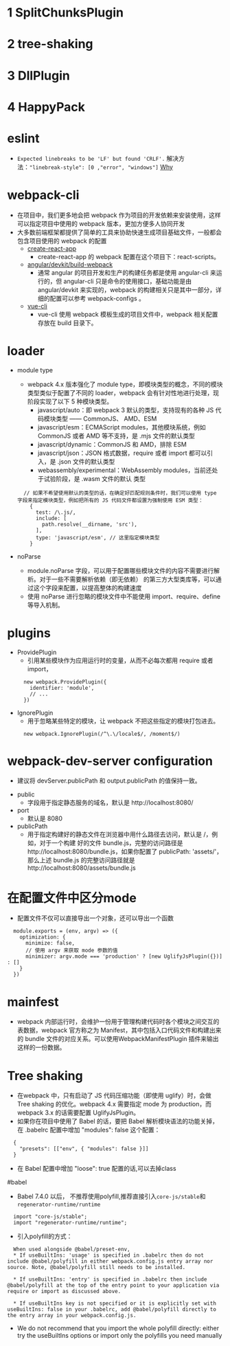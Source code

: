 # 1 SplitChunksPlugin
# 2 tree-shaking
# 3 DllPlugin
# 4 HappyPack

# eslint
* `Expected linebreaks to be 'LF' but found 'CRLF'.` 解决方法：`"linebreak-style": [0 ,"error", "windows"]` [Why](https://www.cnblogs.com/guangzan/p/11866261.html)

# webpack-cli
* 在项目中，我们更多地会把 webpack 作为项目的开发依赖来安装使用，这样可以指定项目中使用的 webpack
版本，更加方便多人协同开发
* 大多数前端框架都提供了简单的工具来协助快速生成项目基础文件，一般都会包含项目使用的 webpack
的配置
  * [create-react-app](https://github.com/facebook/create-react-app)
    - create-react-app 的 webpack 配置在这个项目下：react-scripts。
  * [angular/devkit/build-webpack]()
    - 通常 angular 的项目开发和生产的构建任务都是使用 angular-cli 来运行的，但 angular-cli 只是命令的使用接口，基础功能是由  angular/devkit 来实现的，webpack 的构建相关只是其中一部分，详细的配置可以参考 webpack-configs 。
  * [vue-cli](https://github.com/vuejs/vue-cli/)
    - vue-cli 使用 webpack 模板生成的项目文件中，webpack 相关配置存放在 build 目录下。

# loader
  - module type
    * webpack 4.x 版本强化了 module type，即模块类型的概念，不同的模块类型类似于配置了不同的 loader，webpack 会有针对性地进行处理，现阶段实现了以下 5 种模块类型。
      - javascript/auto：即 webpack 3 默认的类型，支持现有的各种 JS 代码模块类型 —— CommonJS、
      AMD、ESM
      - javascript/esm：ECMAScript modules，其他模块系统，例如 CommonJS 或者 AMD 等不支持，是
      .mjs 文件的默认类型
      - javascript/dynamic：CommonJS 和 AMD，排除 ESM
      - javascript/json：JSON 格式数据，require 或者 import 都可以引入，是 .json 文件的默认类型
      - webassembly/experimental：WebAssembly modules，当前还处于试验阶段，是 .wasm 文件的默认
      类型
    ```
      // 如果不希望使用默认的类型的话，在确定好匹配规则条件时，我们可以使用 type 字段来指定模块类型，例如把所有的 JS 代码文件都设置为强制使用 ESM 类型：
        {
          test: /\.js/,
          include: [
            path.resolve(__dirname, 'src'),
          ],
          type: 'javascript/esm', // 这里指定模块类型
        }
    ```

  - noParse
    - module.noParse 字段，可以用于配置哪些模块文件的内容不需要进行解析。对于一些不需要解析依赖（即无依赖） 的第三方大型类库等，可以通过这个字段来配置，以提高整体的构建速度
    - 使用 noParse 进行忽略的模块文件中不能使用 import、require、define 等导入机制。

# plugins
  - ProvidePlugin
    * 引用某些模块作为应用运行时的变量，从而不必每次都用 require 或者 import，
    ```
      new webpack.ProvidePlugin({
        identifier: 'module',
        // ...
      })
    ```
  - IgnorePlugin
    * 用于忽略某些特定的模块，让 webpack 不把这些指定的模块打包进去。
    ```
      new webpack.IgnorePlugin(/^\.\/locale$/, /moment$/)
    ```

# webpack-dev-server configuration
  * 建议将 devServer.publicPath 和 output.publicPath 的值保持一致。
  - public
    * 字段用于指定静态服务的域名，默认是 http://localhost:8080/
  - port
    * 默认是 8080
  - publicPath
    * 用于指定构建好的静态文件在浏览器中用什么路径去访问，默认是 /，例如，对于一个构建
      好的文件 bundle.js，完整的访问路径是 http://localhost:8080/bundle.js，如果你配置了
      publicPath: 'assets/'，那么上述 bundle.js 的完整访问路径就是
      http://localhost:8080/assets/bundle.js
  
# 在配置文件中区分mode
  * 配置文件不仅可以直接导出一个对象，还可以导出一个函数
  ```
    module.exports = (env, argv) => ({
      optimization: {
        minimize: false,
        // 使用 argv 来获取 mode 参数的值
        minimizer: argv.mode === 'production' ? [new UglifyJsPlugin({})] : []
      }
    })
  ```

# mainfest
  * webpack 内部运行时，会维护一份用于管理构建代码时各个模块之间交互的表数据，webpack 官方称之为 Manifest，其中包括入口代码文件和构建出来的 bundle 文件的对应关系。可以使用WebpackManifestPlugin 插件来输出这样的一份数据。

# Tree shaking
  - 在webpack 中，只有启动了 JS 代码压缩功能（即使用 uglify）时，会做 Tree shaking 的优化。webpack 4.x 需要指定 mode 为 production，而 webpack 3.x 的话需要配置 UglifyJsPlugin。
  - 如果你在项目中使用了 Babel 的话，要把 Babel 解析模块语法的功能关掉，在 .babelrc 配置中增加
"modules": false 这个配置：
  ```
    {
      "presets": [["env", { "modules": false }]]
    }
  ```
  - 在 Babel 配置中增加 "loose": true 配置的话,可以去掉class

#babel
  - Babel 7.4.0 以后， 不推荐使用polyfill,推荐直接引入`core-js/stable`和`regenerator-runtime/runtime`
  ```
    import "core-js/stable";
    import "regenerator-runtime/runtime";
  ```
  - 引入polyfill的方式：
  ``` 
    When used alongside @babel/preset-env,
    * If useBuiltIns: 'usage' is specified in .babelrc then do not include @babel/polyfill in either webpack.config.js entry array nor source. Note, @babel/polyfill still needs to be installed.

    * If useBuiltIns: 'entry' is specified in .babelrc then include @babel/polyfill at the top of the entry point to your application via require or import as discussed above.

    * If useBuiltIns key is not specified or it is explicitly set with useBuiltIns: false in your .babelrc, add @babel/polyfill directly to the entry array in your webpack.config.js.
  ```
  - We do not recommend that you import the whole polyfill directly: either try the useBuiltIns options or import only the polyfills you need manually 